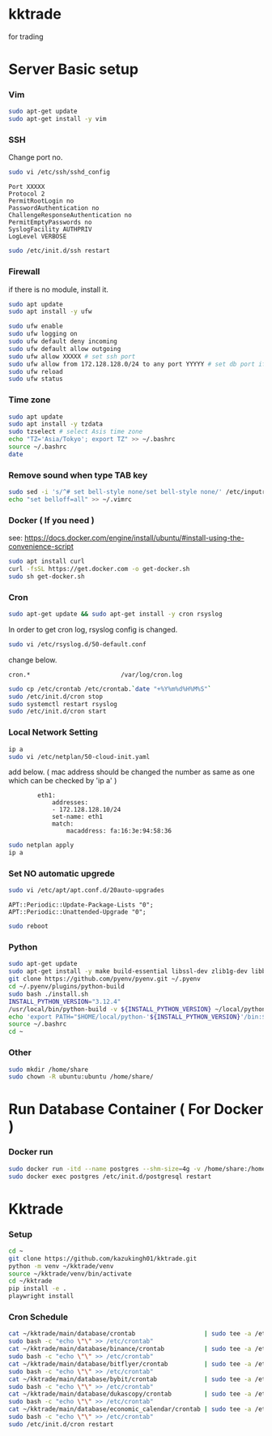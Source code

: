 # kktrade

for trading

# Server Basic setup

### Vim

```bash
sudo apt-get update
sudo apt-get install -y vim
```

### SSH

Change port no.

```bash
sudo vi /etc/ssh/sshd_config
```

```ssh
Port XXXXX
Protocol 2
PermitRootLogin no
PasswordAuthentication no
ChallengeResponseAuthentication no
PermitEmptyPasswords no
SyslogFacility AUTHPRIV
LogLevel VERBOSE
```

```bash
sudo /etc/init.d/ssh restart
```

### Firewall

if there is no module, install it.

```bash
sudo apt update
sudo apt install -y ufw
```

```bash
sudo ufw enable
sudo ufw logging on
sudo ufw default deny incoming
sudo ufw default allow outgoing
sudo ufw allow XXXXX # set ssh port
sudo ufw allow from 172.128.128.0/24 to any port YYYYY # set db port if you need
sudo ufw reload
sudo ufw status
```

### Time zone

```bash
sudo apt update
sudo apt install -y tzdata
sudo tzselect # select Asis time zone
echo "TZ='Asia/Tokyo'; export TZ" >> ~/.bashrc
source ~/.bashrc
date
```

### Remove sound when type TAB key

```bash
sudo sed -i 's/^# set bell-style none/set bell-style none/' /etc/inputrc
echo "set belloff=all" >> ~/.vimrc
```

### Docker ( If you need )

see: https://docs.docker.com/engine/install/ubuntu/#install-using-the-convenience-script

```bash
sudo apt install curl
curl -fsSL https://get.docker.com -o get-docker.sh
sudo sh get-docker.sh
```

### Cron

```bash
sudo apt-get update && sudo apt-get install -y cron rsyslog
```

In order to get cron log, rsyslog config is changed.

```bash
sudo vi /etc/rsyslog.d/50-default.conf
```

change below.

```
cron.*                         /var/log/cron.log
```

```bash
sudo cp /etc/crontab /etc/crontab.`date "+%Y%m%d%H%M%S"`
sudo /etc/init.d/cron stop
sudo systemctl restart rsyslog
sudo /etc/init.d/cron start
```

### Local Network Setting

```bash
ip a
sudo vi /etc/netplan/50-cloud-init.yaml
```

add below. ( mac address should be changed the number as same as one which can be checked by 'ip a' )

```
        eth1:
            addresses:
            - 172.128.128.10/24
            set-name: eth1
            match:
                macaddress: fa:16:3e:94:58:36
```

```bash
sudo netplan apply
ip a
```

### Set NO automatic upgrede

```bash
sudo vi /etc/apt/apt.conf.d/20auto-upgrades
```

```
APT::Periodic::Update-Package-Lists "0";
APT::Periodic::Unattended-Upgrade "0";
```

```bash
sudo reboot
```

### Python

```bash
sudo apt-get update
sudo apt-get install -y make build-essential libssl-dev zlib1g-dev libbz2-dev libreadline-dev libsqlite3-dev wget curl llvm libncurses5-dev libncursesw5-dev xz-utils tk-dev libffi-dev liblzma-dev git iputils-ping net-tools vim cron rsyslog
git clone https://github.com/pyenv/pyenv.git ~/.pyenv
cd ~/.pyenv/plugins/python-build
sudo bash ./install.sh
INSTALL_PYTHON_VERSION="3.12.4"
/usr/local/bin/python-build -v ${INSTALL_PYTHON_VERSION} ~/local/python-${INSTALL_PYTHON_VERSION}
echo 'export PATH="$HOME/local/python-'${INSTALL_PYTHON_VERSION}'/bin:$PATH"' >> ~/.bashrc
source ~/.bashrc
cd ~
```

### Other

```bash
sudo mkdir /home/share
sudo chown -R ubuntu:ubuntu /home/share/
```

# Run Database Container ( For Docker )

### Docker run

```bash
sudo docker run -itd --name postgres --shm-size=4g -v /home/share:/home/share postgres:16.0 /bin/bash --login
sudo docker exec postgres /etc/init.d/postgresql restart
```

# Kktrade

### Setup

```bash
cd ~
git clone https://github.com/kazukingh01/kktrade.git
python -m venv ~/kktrade/venv
source ~/kktrade/venv/bin/activate
cd ~/kktrade
pip install -e .
playwright install
```

### Cron Schedule

```bash
cat ~/kktrade/main/database/crontab                   | sudo tee -a /etc/crontab > /dev/null
sudo bash -c "echo \"\" >> /etc/crontab"
cat ~/kktrade/main/database/binance/crontab           | sudo tee -a /etc/crontab > /dev/null
sudo bash -c "echo \"\" >> /etc/crontab"
cat ~/kktrade/main/database/bitflyer/crontab          | sudo tee -a /etc/crontab > /dev/null
sudo bash -c "echo \"\" >> /etc/crontab"
cat ~/kktrade/main/database/bybit/crontab             | sudo tee -a /etc/crontab > /dev/null
sudo bash -c "echo \"\" >> /etc/crontab"
cat ~/kktrade/main/database/dukascopy/crontab         | sudo tee -a /etc/crontab > /dev/null
sudo bash -c "echo \"\" >> /etc/crontab"
cat ~/kktrade/main/database/economic_calendar/crontab | sudo tee -a /etc/crontab > /dev/null
sudo bash -c "echo \"\" >> /etc/crontab"
sudo /etc/init.d/cron restart
```
